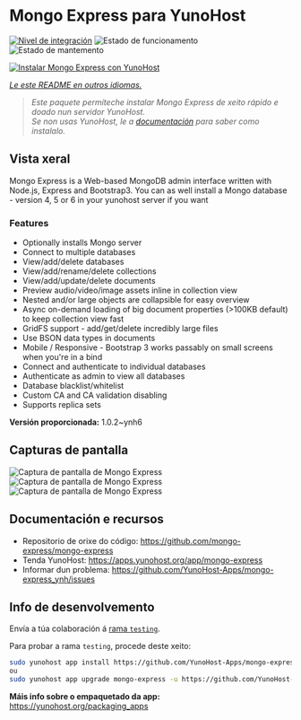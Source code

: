 <!--
NOTA: Este README foi creado automáticamente por <https://github.com/YunoHost/apps/tree/master/tools/readme_generator>
NON debe editarse manualmente.
-->

# Mongo Express para YunoHost

[![Nivel de integración](https://dash.yunohost.org/integration/mongo-express.svg)](https://ci-apps.yunohost.org/ci/apps/mongo-express/) ![Estado de funcionamento](https://ci-apps.yunohost.org/ci/badges/mongo-express.status.svg) ![Estado de mantemento](https://ci-apps.yunohost.org/ci/badges/mongo-express.maintain.svg)

[![Instalar Mongo Express con YunoHost](https://install-app.yunohost.org/install-with-yunohost.svg)](https://install-app.yunohost.org/?app=mongo-express)

*[Le este README en outros idiomas.](./ALL_README.md)*

> *Este paquete permíteche instalar Mongo Express de xeito rápido e doado nun servidor YunoHost.*  
> *Se non usas YunoHost, le a [documentación](https://yunohost.org/install) para saber como instalalo.*

## Vista xeral

Mongo Express is a Web-based MongoDB admin interface written with Node.js, Express and Bootstrap3.
You can as well install a Mongo database - version 4, 5 or 6 in your yunohost server if you want 

### Features
- Optionally installs Mongo server
- Connect to multiple databases
- View/add/delete databases
- View/add/rename/delete collections
- View/add/update/delete documents
- Preview audio/video/image assets inline in collection view
- Nested and/or large objects are collapsible for easy overview
- Async on-demand loading of big document properties (>100KB default) to keep collection view fast
- GridFS support - add/get/delete incredibly large files
- Use BSON data types in documents
- Mobile / Responsive - Bootstrap 3 works passably on small screens when you're in a bind
- Connect and authenticate to individual databases
- Authenticate as admin to view all databases
- Database blacklist/whitelist
- Custom CA and CA validation disabling
- Supports replica sets


**Versión proporcionada:** 1.0.2~ynh6

## Capturas de pantalla

![Captura de pantalla de Mongo Express](./doc/screenshots/collection-view.png)
![Captura de pantalla de Mongo Express](./doc/screenshots/databases-view.png)
![Captura de pantalla de Mongo Express](./doc/screenshots/document-edit.png)

## Documentación e recursos

- Repositorio de orixe do código: <https://github.com/mongo-express/mongo-express>
- Tenda YunoHost: <https://apps.yunohost.org/app/mongo-express>
- Informar dun problema: <https://github.com/YunoHost-Apps/mongo-express_ynh/issues>

## Info de desenvolvemento

Envía a túa colaboración á [rama `testing`](https://github.com/YunoHost-Apps/mongo-express_ynh/tree/testing).

Para probar a rama `testing`, procede deste xeito:

```bash
sudo yunohost app install https://github.com/YunoHost-Apps/mongo-express_ynh/tree/testing --debug
ou
sudo yunohost app upgrade mongo-express -u https://github.com/YunoHost-Apps/mongo-express_ynh/tree/testing --debug
```

**Máis info sobre o empaquetado da app:** <https://yunohost.org/packaging_apps>

